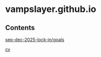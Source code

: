 # vampslayer.github.io

## Contents

[sep-dec-2025-lock-in/goals](https://vampslayer.github.io/my-pages/sep-dec-2025-lock-in/goals)

[cv](https://vampslayer.github.io/my-pages/cv)
